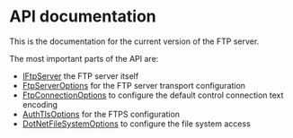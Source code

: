 # API documentation

This is the documentation for the current version of the FTP server.

The most important parts of the API are:

* [IFtpServer](xref:FubarDev.FtpServer.IFtpServer) the FTP server itself
* [FtpServerOptions](xref:FubarDev.FtpServer.FtpServerOptions) for the FTP server transport configuration
* [FtpConnectionOptions](xref:FubarDev.FtpServer.FtpConnectionOptions) to configure the default control connection text encoding
* [AuthTlsOptions](xref:FubarDev.FtpServer.AuthTlsOptions) for the FTPS configuration
* [DotNetFileSystemOptions](xref:FubarDev.FtpServer.FileSystem.DotNet.DotNetFileSystemOptions) to configure the file system access
